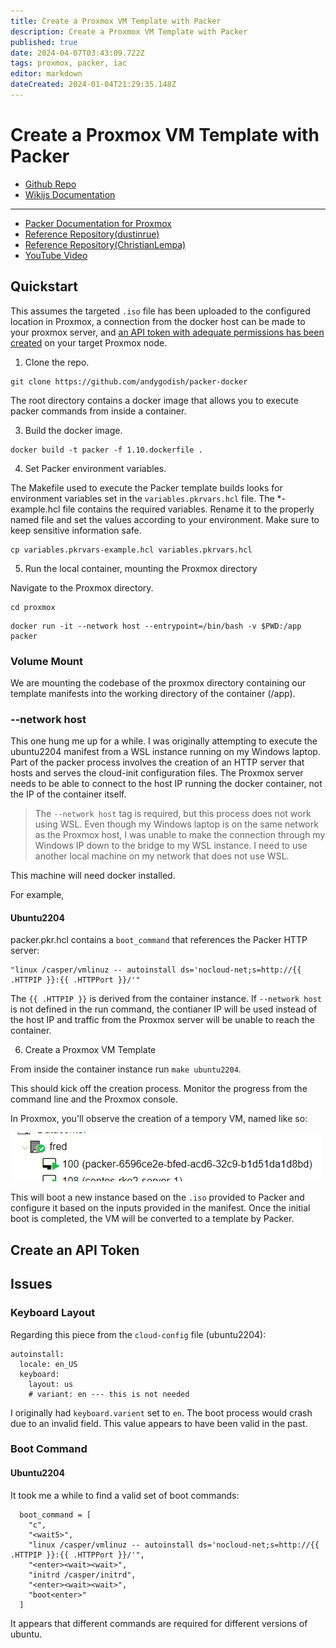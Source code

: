 ```yaml
---
title: Create a Proxmox VM Template with Packer
description: Create a Proxmox VM Template with Packer
published: true
date: 2024-04-07T03:43:09.722Z
tags: proxmox, packer, iac
editor: markdown
dateCreated: 2024-01-04T21:29:35.148Z
---
```


# Create a Proxmox VM Template with Packer

- [Github Repo](https://github.com/andygodish/IaC/tree/main/hashicorp/packer/proxmox)
- [Wikijs Documentation](https://github.com/andygodish/wikijs-storage/blob/main/proxmox/packer-vm-template.md)
---
- [Packer Documentation for Proxmox](https://developer.hashicorp.com/packer/integrations/hashicorp/proxmox/latest/components/builder/iso#network-adapters)
- [Reference Repository(dustinrue)](https://github.com/dustinrue/proxmox-packer)
- [Reference Repository(ChristianLempa)](https://github.com/ChristianLempa/boilerplates/tree/main/packer/proxmox/ubuntu-server-focal)
- [YouTube Video](https://www.youtube.com/watch?v=1nf3WOEFq1Y)

## Quickstart

This assumes the targeted `.iso` file has been uploaded to the configured location in Proxmox, a connection from the docker host can be made to your proxmox server, and [an API token with adequate permissions has been created](https://github.com/andygodish/wikijs-storage/blob/main/proxmox/create-api-key.md) on your target Proxmox node. 

1. Clone the  repo.
```
git clone https://github.com/andygodish/packer-docker
```
The root directory contains a docker image that allows you to execute packer commands from inside a container. 

3. Build the docker image.
```
docker build -t packer -f 1.10.dockerfile .
```

4. Set Packer environment variables. 

The Makefile used to execute the Packer template builds looks for environment variables set in the  `variables.pkrvars.hcl` file. The \*-example.hcl file contains the required variables. Rename it to the properly named file and set the values according to your environment. Make sure to keep sensitive information safe. 

```
cp variables.pkrvars-example.hcl variables.pkrvars.hcl
```

5. Run the local container, mounting the Proxmox directory

Navigate to the Proxmox directory. 

```
cd proxmox
```
```
docker run -it --network host --entrypoint=/bin/bash -v $PWD:/app packer
```

### Volume Mount

We are mounting the codebase of the proxmox directory containing our template manifests into the working directory of the container (/app).

### --network host

This one hung me up for a while. I was originally attempting to execute the ubuntu2204 manifest from a WSL instance running on my Windows laptop. Part of the packer process involves the creation of an HTTP server that hosts and serves the cloud-init configuration files. The Proxmox server needs to be able to connect to the host IP running the docker container, not the IP of the container itself. 

> The `--network host` tag is required, but this process does not work using WSL. Even though my Windows laptop is on the same network as the Proxmox host, I was unable to make the connection through my Windows IP down to the bridge to my WSL instance. I need to use another local machine on my network that does not use WSL.

This machine will need docker installed.

For example,

#### Ubuntu2204

packer.pkr.hcl contains a `boot_command` that references the Packer HTTP server:
```
"linux /casper/vmlinuz -- autoinstall ds='nocloud-net;s=http://{{ .HTTPIP }}:{{ .HTTPPort }}/'"
```
The `{{ .HTTPIP }}` is derived from the container instance. If `--network host` is not defined in the run command, the contianer IP will be used instead of the host IP and traffic from the Proxmox server will be unable to reach the container. 

6. Create a Proxmox VM Template

From inside the container instance run `make ubuntu2204`.

This should kick off the creation process. Monitor the progress from the command line and the Proxmox console. 

In Proxmox, you'll observe the creation of a tempory VM, named like so: 

![packer-proxmox-initial-vm.png](/images/packer-proxmox-initial-vm.png)

This will boot a new instance based on the `.iso` provided to Packer and configure it based on the inputs provided in the manifest. Once the initial boot is completed, the VM will be converted to a template by Packer. 

## Create an API Token

## Issues

### Keyboard Layout

Regarding this piece from the `cloud-config` file (ubuntu2204):

```
autoinstall:
  locale: en_US
  keyboard:
    layout: us
    # variant: en --- this is not needed
```

I originally had `keyboard.varient` set to `en`. The boot process would crash due to an invalid field. This value appears to have been valid in the past. 

### Boot Command

#### Ubuntu2204

It took me a while to find a valid set of boot commands:

```
  boot_command = [
    "c",
    "<wait5>",
    "linux /casper/vmlinuz -- autoinstall ds='nocloud-net;s=http://{{ .HTTPIP }}:{{ .HTTPPort }}/'",
    "<enter><wait><wait>",
    "initrd /casper/initrd",
    "<enter><wait><wait>",
    "boot<enter>"
  ]
```

It appears that different commands are required for different versions of ubuntu. 
